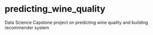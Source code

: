 # predicting_wine_quality
Data Science Capstone project on predicting wine quality and building recommender system
